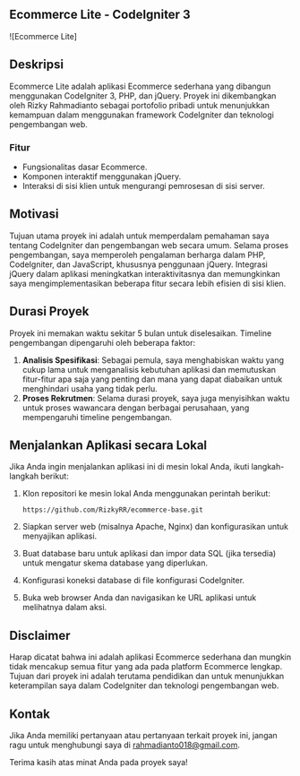 ## Ecommerce Lite - CodeIgniter 3

![Ecommerce Lite]

## Deskripsi
Ecommerce Lite adalah aplikasi Ecommerce sederhana yang dibangun menggunakan CodeIgniter 3, PHP, dan jQuery. Proyek ini dikembangkan oleh Rizky Rahmadianto sebagai portofolio pribadi untuk menunjukkan kemampuan dalam menggunakan framework CodeIgniter dan teknologi pengembangan web.

### Fitur
- Fungsionalitas dasar Ecommerce.
- Komponen interaktif menggunakan jQuery.
- Interaksi di sisi klien untuk mengurangi pemrosesan di sisi server.

## Motivasi
Tujuan utama proyek ini adalah untuk memperdalam pemahaman saya tentang CodeIgniter dan pengembangan web secara umum. Selama proses pengembangan, saya memperoleh pengalaman berharga dalam PHP, CodeIgniter, dan JavaScript, khususnya penggunaan jQuery. Integrasi jQuery dalam aplikasi meningkatkan interaktivitasnya dan memungkinkan saya mengimplementasikan beberapa fitur secara lebih efisien di sisi klien.

## Durasi Proyek
Proyek ini memakan waktu sekitar 5 bulan untuk diselesaikan. Timeline pengembangan dipengaruhi oleh beberapa faktor:
1. **Analisis Spesifikasi**: Sebagai pemula, saya menghabiskan waktu yang cukup lama untuk menganalisis kebutuhan aplikasi dan memutuskan fitur-fitur apa saja yang penting dan mana yang dapat diabaikan untuk menghindari usaha yang tidak perlu.
2. **Proses Rekrutmen**: Selama durasi proyek, saya juga menyisihkan waktu untuk proses wawancara dengan berbagai perusahaan, yang mempengaruhi timeline pengembangan.

## Menjalankan Aplikasi secara Lokal
Jika Anda ingin menjalankan aplikasi ini di mesin lokal Anda, ikuti langkah-langkah berikut:

1. Klon repositori ke mesin lokal Anda menggunakan perintah berikut:
   ```
   https://github.com/RizkyRR/ecommerce-base.git
   ```

2. Siapkan server web (misalnya Apache, Nginx) dan konfigurasikan untuk menyajikan aplikasi.

3. Buat database baru untuk aplikasi dan impor data SQL (jika tersedia) untuk mengatur skema database yang diperlukan.

4. Konfigurasi koneksi database di file konfigurasi CodeIgniter.

5. Buka web browser Anda dan navigasikan ke URL aplikasi untuk melihatnya dalam aksi.

## Disclaimer
Harap dicatat bahwa ini adalah aplikasi Ecommerce sederhana dan mungkin tidak mencakup semua fitur yang ada pada platform Ecommerce lengkap. Tujuan dari proyek ini adalah terutama pendidikan dan untuk menunjukkan keterampilan saya dalam CodeIgniter dan teknologi pengembangan web.

## Kontak
Jika Anda memiliki pertanyaan atau pertanyaan terkait proyek ini, jangan ragu untuk menghubungi saya di rahmadianto018@gmail.com.

Terima kasih atas minat Anda pada proyek saya!
